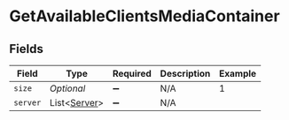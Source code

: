 # GetAvailableClientsMediaContainer


## Fields

| Field                                             | Type                                              | Required                                          | Description                                       | Example                                           |
| ------------------------------------------------- | ------------------------------------------------- | ------------------------------------------------- | ------------------------------------------------- | ------------------------------------------------- |
| `size`                                            | *Optional<Double>*                                | :heavy_minus_sign:                                | N/A                                               | 1                                                 |
| `server`                                          | List<[Server](../../models/operations/Server.md)> | :heavy_minus_sign:                                | N/A                                               |                                                   |